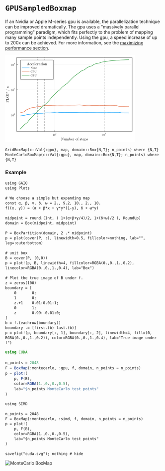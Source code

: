 # `GPUSampledBoxmap`

If an Nvidia or Apple M-series gpu is available, the parallelization technique can be improved dramatically. The gpu uses a "massively parallel programming" paradigm, which fits perfectly to the problem of mapping many sample points independently. Using the gpu, a speed increase of up to 200x can be achieved. For more information, see the [maximizing performance section](https://gaioguys.github.io/GAIO.jl/cuda/).

![performance metrics](../assets/flops_gpu_loglog.png)

```@docs; canonical=false
GridBoxMap(c::Val{:gpu}, map, domain::Box{N,T}; n_points) where {N,T}
MonteCarloBoxMap(c::Val{:gpu}, map, domain::Box{N,T}; n_points) where {N,T}
```

### Example

```@setup 1
using GAIO
using Plots

# We choose a simple but expanding map
const α, β, γ, δ, ω = 2., 9.2, 10., 2., 10.
f((x, y)) = (α + β*x + γ*y*(1-y), δ + ω*y)

midpoint = round.(Int, ( 1+(α+β+γ/4)/2, 1+(δ+ω)/2 ), RoundUp)
domain = Box(midpoint, midpoint)

P = BoxPartition(domain, 2 .* midpoint)
p = plot(cover(P, :), linewidth=0.5, fillcolor=nothing, lab="", leg=:outerbottom)

# unit box
B = cover(P, (0,0))
p = plot!(p, B, linewidth=4, fillcolor=RGBA(0.,0.,1.,0.2), linecolor=RGBA(0.,0.,1.,0.4), lab="Box")

# Plot the true image of B under f.
z = zeros(100)
boundary = [
    0       0;
    1       0;
    z.+1    0.01:0.01:1;
    0       1;
    z       0.99:-0.01:0;
]
b = f.(eachrow(boundary))
boundary .= [first.(b) last.(b)]
p = plot!(p, boundary[:, 1], boundary[:, 2], linewidth=4, fill=(0, RGBA(0.,0.,1.,0.2)), color=RGBA(0.,0.,1.,0.4), lab="True image under f")
```

```julia
using CUDA

n_points = 2048
F = BoxMap(:montecarlo, :gpu, f, domain, n_points = n_points)
p = plot!(
    p, F(B), 
    color=RGBA(1.,0.,0.,0.5), 
    lab="$n_points MonteCarlo test points"
)
```

```@setup 1
using SIMD

n_points = 2048
F = BoxMap(:montecarlo, :simd, f, domain, n_points = n_points)
p = plot!(
    p, F(B), 
    color=RGBA(1.,0.,0.,0.5), 
    lab="$n_points MonteCarlo test points"
)

savefig("cuda.svg"); nothing # hide
```

![MonteCarlo BoxMap](cuda.svg)
